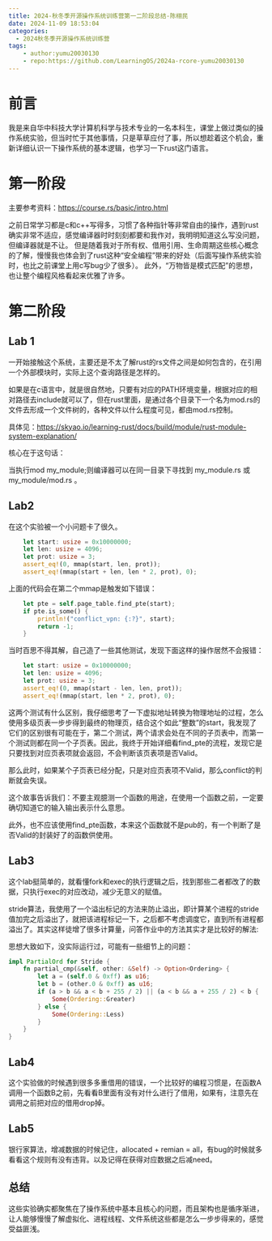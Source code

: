 ```yaml
---
title: 2024-秋冬季开源操作系统训练营第一二阶段总结-陈栩民
date: 2024-11-09 18:53:04
categories:
  - 2024秋冬季开源操作系统训练营
tags:
    - author:yumu20030130
    - repo:https://github.com/LearningOS/2024a-rcore-yumu20030130
---
```


# 前言
我是来自华中科技大学计算机科学与技术专业的一名本科生，课堂上做过类似的操作系统实验，但当时忙于其他事情，只是草草应付了事，所以想趁着这个机会，重新详细认识一下操作系统的基本逻辑，也学习一下rust这门语言。

# 第一阶段
主要参考资料：https://course.rs/basic/intro.html

之前日常学习都是c和c++写得多，习惯了各种指针等非常自由的操作，遇到rust确实非常不适应，感觉编译器时时刻刻都要和我作对，我明明知道这么写没问题，但编译器就是不让。
但是随着我对于所有权、借用引用、生命周期这些核心概念的了解，慢慢我也体会到了rust这种“安全编程”带来的好处（后面写操作系统实验时，也比之前课堂上用c写bug少了很多）。
此外，“万物皆是模式匹配”的思想，也让整个编程风格看起来优雅了许多。

# 第二阶段
## Lab 1
一开始接触这个系统，主要还是不太了解rust的rs文件之间是如何包含的，在引用一个外部模块时，实际上这个查询路径是怎样的。

如果是在c语言中，就是很自然地，只要有对应的PATH环境变量，根据对应的相对路径去include就可以了，但在rust里面，是通过各个目录下一个名为mod.rs的文件去形成一个文件树的，各种文件以什么程度可见，都由mod.rs控制。

具体见：https://skyao.io/learning-rust/docs/build/module/rust-module-system-explanation/

核心在于这句话：

当执行mod my_module;则编译器可以在同一目录下寻找到 my_module.rs 或 my_module/mod.rs 。

## Lab2

在这个实验被一个小问题卡了很久。
```rust
    let start: usize = 0x10000000;
    let len: usize = 4096;
    let prot: usize = 3;
    assert_eq!(0, mmap(start, len, prot));
    assert_eq!(mmap(start + len, len * 2, prot), 0);
```
上面的代码会在第二个mmap是触发如下错误：
```rust
    let pte = self.page_table.find_pte(start);
    if pte.is_some() {
        println!("conflict_vpn: {:?}", start);
        return -1;
    }
```
当时百思不得其解，自己造了一些其他测试，发现下面这样的操作居然不会报错：
```rust
    let start: usize = 0x10000000;
    let len: usize = 4096;
    let prot: usize = 3;
    assert_eq!(0, mmap(start - len, len, prot));
    assert_eq!(mmap(start, len * 2, prot), 0);
```
这两个测试有什么区别，我仔细思考了一下虚拟地址转换为物理地址的过程，怎么使用多级页表一步步得到最终的物理页，结合这个如此“整数”的start，我发现了它们的区别很有可能在于，第二个测试，两个请求会处在不同的子页表中，而第一个测试则都在同一个子页表。因此，我终于开始详细看find_pte的流程，发现它是只要找到对应页表项就会返回，不会判断该页表项是否Valid。

那么此时，如果某个子页表已经分配，只是对应页表项不Valid，那么conflict的判断就会失误。

这个故事告诉我们：不要主观臆测一个函数的用途，在使用一个函数之前，一定要确切知道它的输入输出表示什么意思。

此外，也不应该使用find_pte函数，本来这个函数就不是pub的，有一个判断了是否Valid的封装好了的函数供使用。

## Lab3

这个lab挺简单的，就看懂fork和exec的执行逻辑之后，找到那些二者都改了的数据，只执行exec的对应改动，减少无意义的赋值。

stride算法，我使用了一个溢出标记的方法来防止溢出，即计算某个进程的stride值加完之后溢出了，就把该进程标记一下，之后都不考虑调度它，直到所有进程都溢出了。其实这样徒增了很多计算量，问答作业中的方法其实才是比较好的解法:

思想大致如下，没实际运行过，可能有一些细节上的问题：
```rust
impl PartialOrd for Stride {
    fn partial_cmp(&self, other: &Self) -> Option<Ordering> {
        let a = (self.0 & 0xff) as u16;
        let b = (other.0 & 0xff) as u16;
        if (a > b && a < b + 255 / 2) || (a < b && a + 255 / 2) < b {
            Some(Ordering::Greater)
        } else {
            Some(Ordering::Less)
        }
    }
}
```

## Lab4

这个实验做的时候遇到很多多重借用的错误，一个比较好的编程习惯是，在函数A调用一个函数B之前，先看看B里面有没有对什么进行了借用，如果有，注意先在调用之前把对应的借用drop掉。

## Lab5

银行家算法，增减数据的时候记住，allocated + remian = all，有bug的时候就多看看这个规则有没有违背。以及记得在获得对应数据之后减need。

## 总结
这些实验确实都聚焦在了操作系统中基本且核心的问题，而且架构也是循序渐进，让人能够慢慢了解虚拟化、进程线程、文件系统这些都是怎么一步步得来的，感觉受益匪浅。